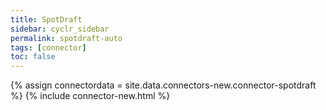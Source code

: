 ```yaml
---
title: SpotDraft
sidebar: cyclr_sidebar
permalink: spotdraft-auto
tags: [connector]
toc: false
---
```

{% assign connectordata = site.data.connectors-new.connector-spotdraft %}
{% include connector-new.html %}	